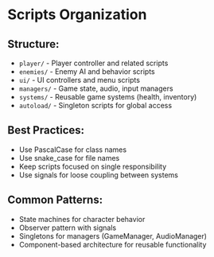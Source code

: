 # Scripts Organization

## Structure:
- `player/` - Player controller and related scripts
- `enemies/` - Enemy AI and behavior scripts
- `ui/` - UI controllers and menu scripts
- `managers/` - Game state, audio, input managers
- `systems/` - Reusable game systems (health, inventory)
- `autoload/` - Singleton scripts for global access

## Best Practices:
- Use PascalCase for class names
- Use snake_case for file names
- Keep scripts focused on single responsibility
- Use signals for loose coupling between systems

## Common Patterns:
- State machines for character behavior
- Observer pattern with signals
- Singletons for managers (GameManager, AudioManager)
- Component-based architecture for reusable functionality